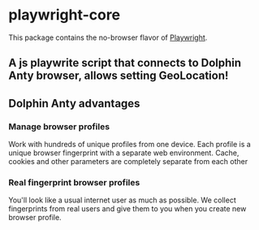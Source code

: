 # playwright-core

This package contains the no-browser flavor of [Playwright](http://github.com/microsoft/playwright).


## A js playwrite script that connects to Dolphin Anty browser, allows setting GeoLocation!

## Dolphin Anty advantages

### Manage browser profiles
Work with hundreds of unique profiles from one device. Each profile is a unique browser fingerprint with a separate web environment. Cache, cookies and other parameters are completely separate from each other
                                
### Real fingerprint browser profiles

You'll look like a usual internet user as much as possible. We collect fingerprints from real users and give them to you when you create new browser profile.
